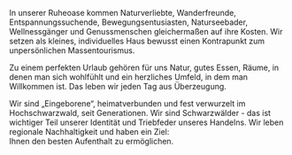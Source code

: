 In unserer Ruheoase kommen Naturverliebte, Wanderfreunde, Entspannungssuchende, Bewegungsentusiasten, Naturseebader, Wellnessgänger und Genussmenschen gleichermaßen auf ihre Kosten. Wir setzen als kleines, individuelles Haus bewusst einen Kontrapunkt zum unpersönlichen Massentourismus.

Zu einem perfekten Urlaub gehören für uns Natur, gutes Essen, Räume, in denen man sich wohlfühlt und ein herzliches Umfeld, in dem man Willkommen ist. Das leben wir jeden Tag aus Überzeugung.

Wir sind „Eingeborene“, heimatverbunden und fest verwurzelt im Hochschwarzwald, seit Generationen. Wir sind Schwarzwälder - das ist wichtiger Teil unserer Identität und Triebfeder unseres Handelns. Wir leben regionale Nachhaltigkeit und haben ein Ziel:  
Ihnen den besten Aufenthalt zu ermöglichen.
